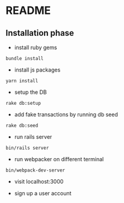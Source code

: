 # README

## Installation phase

* install ruby gems

`bundle install`

* install js packages

`yarn install`

* setup the DB

`rake db:setup`

* add fake transactions by running db seed

`rake db:seed`

* run rails server

`bin/rails server`

* run webpacker on different terminal

`bin/webpack-dev-server`

* visit localhost:3000

* sign up a user account